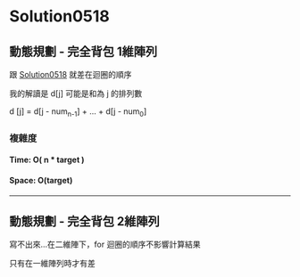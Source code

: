 # Solution0518

## 動態規劃 - 完全背包 1維陣列

跟 [Solution0518](Solution0518.md) 就差在迴圈的順序

我的解讀是 d[j] 可能是和為 j 的排列數

d [j] = d[j - num<sub>n-1</sub>] + ... + d[j - num<sub>0</sub>]

### 複雜度

#### Time: O( n * target )

#### Space: O(target)

---

## 動態規劃 - 完全背包 2維陣列

寫不出來...在二維陣下，for 迴圈的順序不影響計算結果

只有在一維陣列時才有差